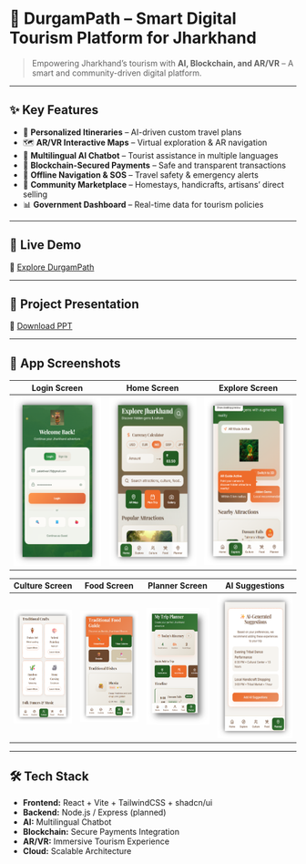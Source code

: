# 🌿 DurgamPath – Smart Digital Tourism Platform for Jharkhand  

> Empowering Jharkhand’s tourism with **AI, Blockchain, and AR/VR** – A smart and community-driven digital platform.  

---

## ✨ Key Features  

- 🎯 **Personalized Itineraries** – AI-driven custom travel plans  
- 🗺️ **AR/VR Interactive Maps** – Virtual exploration & AR navigation  
- 💬 **Multilingual AI Chatbot** – Tourist assistance in multiple languages  
- 🔐 **Blockchain-Secured Payments** – Safe and transparent transactions  
- 📡 **Offline Navigation & SOS** – Travel safety & emergency alerts  
- 🏡 **Community Marketplace** – Homestays, handicrafts, artisans’ direct selling  
- 📊 **Government Dashboard** – Real-time data for tourism policies  

---

## 🚀 Live Demo  

🔗 [Explore DurgamPath](https://jharkhand-tourism-app.lovable.app/)  

---

## 📑 Project Presentation  

📂 [Download PPT]([./DurgamPath.pptx](https://github.com/username/jharkhand-tourism-app/raw/main/DurgamPath.pptx))  

---

## 📱 App Screenshots  

| Login Screen | Home Screen | Explore Screen |  
|--------------|-------------|------------| 
| ![Login](./Login.png) | ![Home](./Home.png) | ![Explore](./Explore.png) |  

| Culture Screen | Food Screen | Planner Screen | AI Suggestions |  
|----------------|-------------|----------------|----------------|  
| ![Culture](./Culture.png) | ![Food](./Food.png) | ![Planner](./Planner.png) | ![AI-Suggestions](./AI-Suggestions.png) |  

---

## 🛠️ Tech Stack  

- **Frontend:** React + Vite + TailwindCSS + shadcn/ui  
- **Backend:** Node.js / Express (planned)  
- **AI:** Multilingual Chatbot  
- **Blockchain:** Secure Payments Integration  
- **AR/VR:** Immersive Tourism Experience  
- **Cloud:** Scalable Architecture  


